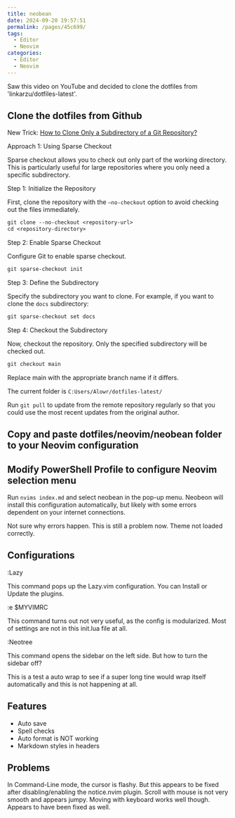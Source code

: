 ```yaml
---
title: neobean
date: 2024-09-20 19:57:51
permalink: /pages/45c699/
tags:
  - Editor
  - Neovim
categories:
  - Editor
  - Neovim
---
```


Saw this video on YouTube and decided to clone the dotfiles from 'linkarzu/dotfiles-latest'.

## Clone the dotfiles from Github

New Trick: [How to Clone Only a Subdirectory of a Git Repository?](https://www.geeksforgeeks.org/how-to-clone-only-a-subdirectory-of-a-git-repository/)

Approach 1: Using Sparse Checkout

Sparse checkout allows you to check out only part of the working directory. This is particularly useful for large repositories where you only need a specific subdirectory.

Step 1: Initialize the Repository

First, clone the repository with the `–no-checkout` option to avoid checking out the files immediately.

```ps
git clone --no-checkout <repository-url>
cd <repository-directory>
```

Step 2: Enable Sparse Checkout

Configure Git to enable sparse checkout.

```ps
git sparse-checkout init
```

Step 3: Define the Subdirectory

Specify the subdirectory you want to clone. For example, if you want to clone the `docs` subdirectory:

```ps
git sparse-checkout set docs

```

Step 4: Checkout the Subdirectory

Now, checkout the repository. Only the specified subdirectory will be checked out.

```ps
git checkout main
```

Replace main with the appropriate branch name if it differs.

The current folder is `C:Users/Alowr/dotfiles-latest/`

Run `git pull` to update from the remote repository regularly so that you could use the most recent updates from the original author.

## Copy and paste dotfiles/neovim/neobean folder to your Neovim configuration

## Modify PowerShell Profile to configure Neovim selection menu

Run `nvims index.md` and select neobean in the pop-up menu. Neobeon will install this configuration automatically, but likely with some errors dependent on your internet connections.

Not sure why errors happen. This is still a problem now. Theme not loaded correctly.

## Configurations

:Lazy

This command pops up the Lazy.vim configuration. You can Install or Update the
plugins.

:e $MYVIMRC

This command turns out not very useful, as the config is modularized. Most of
settings are not in this init.lua file at all.

:Neotree

This command opens the sidebar on the left side. But how to turn the sidebar
off?

This is a test a auto wrap to see if a super long tine would wrap itself automatically and this is not happening at all.

## Features

- Auto save
- Spell checks
- Auto format is NOT working
- Markdown styles in headers

## Problems

In Command-Line mode, the cursor is flashy. But this appears to be fixed after disabling/enabling the notice.nvim plugin.
Scroll with mouse is not very smooth and appears jumpy. Moving with keyboard works well though. Appears to have been fixed as well.
